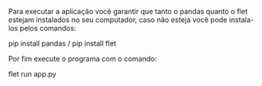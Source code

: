 Para executar a aplicação você garantir que tanto o pandas quanto o flet estejam instalados no seu computador, caso não esteja você pode instala-los pelos comandos:

pip install pandas /
pip install flet

Por fim execute o programa com o comando:

flet run app.py
